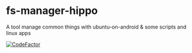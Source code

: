 # fs-manager-hippo
A tool manage common things with ubuntu-on-android
& some scripts and linux apps

[![CodeFactor](https://www.codefactor.io/repository/github/randomcoderorg/fs-manager-hippo/badge)](https://www.codefactor.io/repository/github/randomcoderorg/fs-manager-hippo)
<!-- 
## Target to V01
- [X] upgrade system
- [X] launch shorcuts vncserver and others ( [0530e7965907002c614e70c6f8a398c6b9d13fd8](https://github.com/RandomCoderOrg/fs-manager-hippo/commit/0530e7965907002c614e70c6f8a398c6b9d13fd8) to [5a4ee56e9219988b24204e8b49787a8f7ed3b8ef](https://github.com/RandomCoderOrg/fs-manager-hippo/commit/5a4ee56e9219988b24204e8b49787a8f7ed3b8ef) )
 -->
